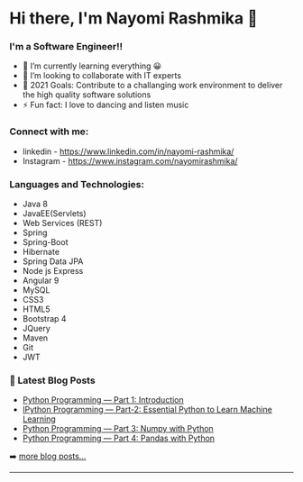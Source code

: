 # Hi there, I'm Nayomi Rashmika 👋


### I'm a Software Engineer!!

- 🌱 I’m currently learning everything 😀
- 👯 I’m looking to collaborate with IT experts
- 🥅 2021 Goals: Contribute to a challanging work environment to deliver the high quality software solutions
- ⚡ Fun fact: I love to dancing and listen music

### Connect with me:

* linkedin - https://www.linkedin.com/in/nayomi-rashmika/
* Instagram - https://www.instagram.com/nayomirashmika/

### Languages and Technologies:

* Java 8 
* JavaEE(Servlets) 
* Web Services (REST)
* Spring
* Spring-Boot
* Hibernate
* Spring Data JPA
* Node js Express
* Angular 9
* MySQL
* CSS3 
* HTML5
* Bootstrap 4
* JQuery
* Maven
* Git
* JWT

### 📕 Latest Blog Posts

<!-- BLOG-POST-LIST:START -->
- [Python Programming — Part 1: Introduction](https://medium.com/@nayomirashmika/python-programming-part-1-introduction-7650793fee45)
- [lPython Programming — Part-2: Essential Python to Learn Machine Learning](https://medium.com/analytics-vidhya/python-programming-part-2-essential-python-to-learn-machine-learning-fdca89bf26f2)
- [Python Programming — Part 3: Numpy with Python](https://medium.com/analytics-vidhya/python-programming-part-2-numpy-with-python-790d9e10bfff)
- [Python Programming — Part 4: Pandas with Python](https://medium.com/analytics-vidhya/python-programming-part-4-pandas-with-python-947871ceb868)

<!-- BLOG-POST-LIST:END -->

➡️ [more blog posts...](https://medium.com/@nayomirashmika)

---
